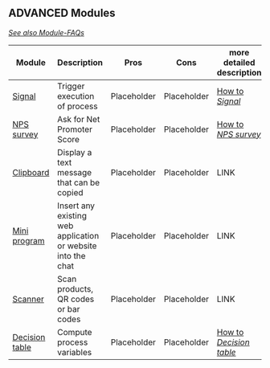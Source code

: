 ## ADVANCED Modules                                                                   

*[See also Module-FAQs](/faq/modules.md)*

| Module                                                  | Description                                        | Pros       | Cons       | more detailed description |
| ------------------------------------------------------- | -------------------------------------------------- | ---------- |----------- | ------------------------- 
| [Signal](../../../../../welcome/blob/staging/help/processes/process/subprocesses/signal.md) | Trigger execution of process| Placeholder      | Placeholder          |[How to *Signal*](/advanced/modules/signal.md) |
| [NPS survey](../../../../../welcome/blob/staging/help/processes/process/subprocesses/nps_survey.md) | Ask for Net Promoter Score |Placeholder |Placeholder         |           [How to *NPS survey*](/advanced/modules/nps_survey.md)        |
| [Clipboard](../../../../../welcome/blob/staging/help/processes/process/subprocesses/clipboard.md)| Display a text message that can be copied|Placeholder |  Placeholder          |           LINK        |
| [Mini program](../../../../../welcome/blob/staging/help/processes/process/subprocesses/mini_program.md)| Insert any existing web application or website into the chat| Placeholder           | Placeholder           |           LINK        |
| [Scanner](../../../../../welcome/blob/staging/help/processes/process/subprocesses/scanner.md)| Scan products, QR codes or bar codes |  Placeholder          | Placeholder           |           LINK        |
| [Decision table](../../../../../welcome/blob/staging/help/processes/process/subprocesses/dmn.md)                                    | Compute process variables |   Placeholder         |   Placeholder         |           [How to *Decision table*](/advanced/modules/dmn.md)        |

